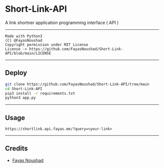 # Short-Link-API

A link shortner application programming interface ( API )

---

```
Made with Python3
(C) @FayasNoushad
Copyright permission under MIT License
License -> https://github.com/FayasNoushad/Short-Link-API/blob/main/LICENSE
```

---

## Deploy

```sh
git clone https://github.com/FayasNoushad/Short-Link-API/tree/main
cd Short-Link-API
pip3 install -r requirements.txt
python3 app.py
```

---

## Usage

```
https://shortlink.api.fayas.me/?query=<your-link>
```

---

## Credits

- [Fayas Noushad](https://github.com/FayasNoushad)
